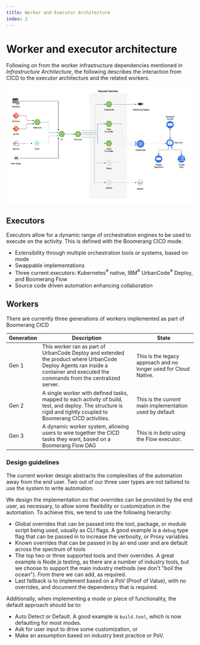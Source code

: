 ```yaml
---
title: Worker and Executor Architecture
index: 2
---
```


# Worker and executor architecture

Following on from the worker infrastructure dependencies mentioned in _Infrastructure Architecture_, the following describes the interaction from CICD to the executor architecture and the related workers.

![Boomerang Infrastructure Architecture](./assets/img/boomerang-architecture-cicd-worker.png)

## Executors

Executors allow for a dynamic range of orchestration engines to be used to execute on the activity. This is defined with the Boomerang CICD mode.

- Extensibility through multiple orchestration tools or systems, based on mode
- Swappable implementations
- Three current executors: Kubernetes<sup>®</sup> native, IBM<sup>®</sup> UrbanCode<sup>®</sup> Deploy, and Boomerang Flow
- Source code driven automation enhancing collaboration

## Workers

There are currently three generations of workers implemented as part of Boomerang CICD

| Generation | Description | State |
| --- | --- | --- |
| Gen 1 | This worker ran as part of UrbanCode Deploy and extended the product where UrbanCode Deploy Agents ran inside a container and executed the commands from the centralized server. | This is the legacy approach and no longer used for Cloud Native. |
| Gen 2 | A single worker with defined tasks, mapped to each activity of build, test, and deploy. The structure is rigid and tightly coupled to Boomerang CICD activities. | This is the *current* main implementation used by default |
| Gen 3 | A dynamic worker system, allowing users to wire together the CICD tasks they want, based on a Boomerang Flow DAG | This is in *beta* using the Flow executor. |

### Design guidelines

The current worker design abstracts the complexities of the automation away from the end user. Two out of our three user types are not tailored to use the system to write automation.

We design the implementation so that overrides can be provided by the end user, as necessary, to allow some flexibility or customization in the automation. To achieve this, we tend to use the following hierarchy:

- Global overrides that can be passed into the tool, package, or module script being used, usually as CLI flags. A good example is a `debug` type flag that can be passed in to increase the verbosity, or Proxy variables.
- Known overrides that can be passed in by an end user and are default across the spectrum of tools
- The top two or three supported tools and their overrides. A great example is Node.js testing, as there are a number of industry tools, but we choose to support the main industry methods (we don't "boil the ocean"). From there we can add, as required.
- Last fallback is to implement based on a PoV (Proof of Value), with no overrides, and document the dependency that is required.

Additionally, when implementing a mode or piece of functionality, the default approach should be to:

- Auto Detect or Default. A good example is `build.tool`, which is now defaulting for most modes.
- Ask for user input to drive some customization, or
- Make an assumption based on industry best practice or PoV.